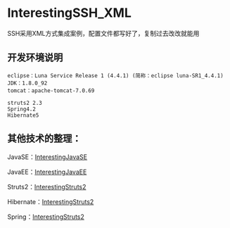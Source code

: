 # InterestingSSH_XML

SSH采用XML方式集成案例，配置文件都写好了，复制过去改改就能用

## 开发环境说明
	eclipse：Luna Service Release 1 (4.4.1) (简称：eclipse luna-SR1_4.4.1)
	JDK：1.8.0_92
	tomcat：apache-tomcat-7.0.69

	struts2 2.3
	Spring4.2
	Hibernate5

## 其他技术的整理：
JavaSE：[InterestingJavaSE](https://github.com/gongchuanjing/InterestingJavaSE.git)

JavaEE：[InterestingJavaEE](https://github.com/gongchuanjing/InterestingJavaEE.git)

Struts2：[InterestingStruts2](https://github.com/gongchuanjing/InterestingStruts2.git)

Hibernate：[InterestingStruts2](https://github.com/gongchuanjing/InterestingHibernate.git)

Spring：[InterestingStruts2](https://github.com/gongchuanjing/InterestingSpring.git)
